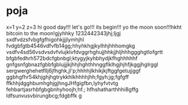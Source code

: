 # poja
x=1
y=2
z=3
hi
good day!!!
let's go!!!
its begin!!!
yo the moon soon!!!hkht
bitcoin to the moon!gjyhhky
1232442343jhj;ljgj
sxdfvdzsfvbgfgfhigohkjjjlymhjhl
fvdgbfgtb4546vdfvfb14gg;hhyhkhgjkylhhjhhhomgkg
vsdfv4sd56vsdvsdvfvlujklvfdvggrhghujjhhkjjhljhhhggghgtlofgrtt
bfgbfedhrh572bdcfgbnbgl;ktygyjkyhbhydjkfhghhhhhf
 gnfgsnfgbnazfgbbfgblujjjkjhhjhghthhnggflklhgjhjhfjkggjhglrggl
sergwerghehetfllj6jfhghk,jl'p;hhhhjlkhikjkjftggfgetujjggf
ggbhgfhr54khjghjhgtrykkhlkhhhhjhh;fgyh;jg;fgfgff
ffkhhjdgghbumhghjgjhngJHfgigfbn,lyhyfvtvtg
fehbartjasrhbfgbgbnhyhoojh;hf.;
hfhshatharthhhi8gffg
ldfsunvusvbirungbcg;fdgbffk
g
